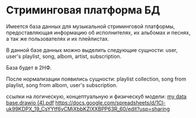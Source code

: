# Стриминговая платформа БД

Имеется база данных для музыкальной стриминговой платформы, предоставляющая информацию об исполнителях, их альбомах и песнях, а так же пользователях и их плейлистах.

В данной базе данных можно выделить следующие сущности: user, user's playlist, song, albom, artist, subscription.

База будет в 2НФ.

После нормализации появились сущности: playlist collection, song from playlist, song from albom, user's subscription.

ссылки на логическую, концептуальную и физическуб модели:
[my data base.drawio (4).pdf](https://github.com/Alek-sas-hka/BD-streaming-platform/files/11105391/my.data.base.drawio.4.pdf)
https://docs.google.com/spreadsheets/d/1Cl-uk99KDPX_19_CsYYtf6vCMjXbbKZlXXBPP63R_60/edit?usp=sharing
